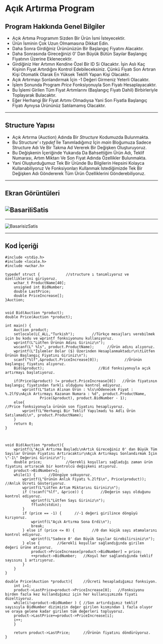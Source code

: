 # Açık Artırma Program
## Program Hakkında Genel Bilgiler
- Açık Artıma Programım Sizden Bir Ürün İsmi İsteyecektir.
- Ürün İsminin Çok Uzun Olmamasına Dikkat Edin.
- Daha Sonra Girdiğiniz Ürününüzün Bir Başlangıç Fiyatını Alacaktır.
- Daha Sonrasında Gireceğinizi 0’ Dan Büyük Bütün Sayılar Başlangıç Fiyatının Üzerine Eklenecektir.
- Girdiğiniz Her Artımın Kendine Özel Bir ID Si Olacaktır. İşin Aslı Kaç Kişinin Fiyat Artırdığını Kontrol Edebileceksiniz. Çünkü Fiyatı Son Artıran Kişi Otomatik Olarak En Yüksek Teklifi Yapan Kişi Olacaktır.
- Açık Artırmayı Sonlandırmak İçin -1 Değeri Girmeniz Yeterli Olacaktır.
- İşlem Sonunda Program _Price_ Fonksiyonuyla Son Fiyatı Hesaplayacaktır.
- Bu İşlemi Girilen Tüm Fiyat Artımlarını (Başlangıç Fiyatı Dahil) Birbirleriyle Toplayarak Bulacaktır.
- Eğer Herhangi Bir Fiyat Artımı Olmadıysa Yani Son Fiyatla Başlangıç Fiyatı Aynıysa Ürününüz Satılamamış Olacaktır.
---
## Structure Yapısı
- Açık Artırma (Auction) Adında Bir *Structure* Kodumuzda Bulunmakta.
- Bu Structure' ı *typdef* İle Tanımladığımız İçin *main* Bloğumuza Sadece Structure Adı Ve Bir Takma Ad Vererek Bir Değişken Oluşturuyoruz.
- Bu Değişkenin İçeriğinde Yukarıda Da Bahsettiğim Ürün Adı, Teklif Numarası, Artım Miktarı Ve Son Fiyat Adında Özellikler Bulunmakta.
- Yani Oluşturduğumuz Tek Bir Üründe Bu Bilgilerin Hepsini Kolayca Kullanabiliyoruz Ve Fonksiyonları Kullanmak İstediğimizde Tek Bir Değişken Adı Göndererek Tüm Ürün Özelliklerini Gönderebiliyoruz.
---
## Ekran Görüntüleri
![BasariliSatis](https://github.com/TunahanYavuz/AcikArtirmaProgram/assets/143287857/b06e1af1-5fd0-4e27-a996-93225e4e2924)
---

---
![BasarisizSatis](https://github.com/TunahanYavuz/AcikArtirmaProgram/assets/143287857/5d81b180-8ea8-4fc9-830a-ebabde63d56e)

---

## Kod İçeriği
```
#include <stdio.h>
#include <locale.h>
#include <wchar.h>

typedef struct {            //structure ı tanımlıyoruz ve özelliklerini giriyoruz.
    wchar_t ProductName[40];
    unsigned int BidNumber;
    double LastPrice;
    double PriceIncrease[];
}Auction;


void Bid(Auction *product);
double Price(Auction *product);

int main() {
    Auction product;
    setlocale(LC_ALL,"Turkish");        //Türkçe mesajları verebilmek için bu kodu ve wprintf fonksiyonunu kullanıyoruz.
    wprintf(L"Lütfen Ürünün Adını Giriniz\n");
    wscanf(L" %ls", product.ProductName);      //Ürün adını alıyoruz.    
    wprintf(L"İşlemler Dolar ($) Üzerinden Hesaplanmaktadır\n\tLütfen Ürünün Başlangıç Fiyatını Giriniz\n");
    scanf("%lf",&product.PriceIncrease[0]);            //Ürünün başlangıç fiyatını alıyoruz.
    Bid(&product);                         //Bid fonksiyonuyla açık artırmayı başlatıyoruz.

    if(Price(&product) != product.PriceIncrease[0])   //Ürün fiyatının başlangıç fiyatından farklı olduğunu kontrol ediyoruz.
        wprintf(L"Satın Alınan Ürün : %ls\nÖdenecek Fiyat : %.2lf$\nAçık Artırmayı Kazanan Numara : %d", product.ProductName,
                Price(&product), product.BidNumber - 1);
    else{                                                                                                   //Price fonksiyonuyla ürünün son fiyatını hesaplıyoruz.
        wprintf(L"Herhangi Bir Teklif Yapılmadı %s Adlı Ürün Satılamadı\n", product.ProductName);
    }
    return 0;
}



void Bid(Auction *product){
    wprintf(L"Açık Artırma Başladı\nArtık Gireceğiniz 0' dan Büyük Tüm Sayılar Ürünün Fiyatını Artıracaktır\nAçık Artırmayı Sonlandırmak İçin \"-1\" Değerini Giriniz\n");
    double price;           //Gerekli koşulları sağladığı zaman ürün fiyatını artıracak bir kontrolcü değişkeni atıyoruz.
    product->BidNumber=1;
    while(1) {      //Döngüye sokuyoruz.
        wprintf(L"Ürünün Anlık Fiyatı %.2lf$\n", Price(product));   //Anlık Ücreti Gösteriyoruz.
        wprintf(L"Lütfen Artım Miktarını Giriniz\n");
        if (!scanf("%lf", &price)) {        //Değerin sayı olduğunu kontrol ediyoruz.
            wprintf(L"Lütfen Sayı Giriniz\n");
            fflush(stdin);
        }
        if (price == -1) {      //-1 değeri girilince döngüyü kırıyoruz.
            wprintf(L"Açık Artırma Sona Erdi\n");
            break;
        } else if (price <= 0) {        //0 dan küçük sayı atamalarını kontrol ediyoruz.
            wprintf(L"Sadece 0' dan Büyük Sayılar Girebilirsiniz\n");
        } else {        //Gerekli koşullar sağlandığında girilen değeri ürüne atıyoruz.
            product->PriceIncrease[product->BidNumber] = price;
            ++product->BidNumber;   //Koşul her sağlandığında teklif sayısını 1 artırıyoruz.
        }
    }
}

double Price(Auction *product){     //Ücreti hesapladığımız fonksiyon.
    int i=1;
    product->LastPrice=product->PriceIncrease[0];   //Fonksiyonu birden fazla kez kullandığımız için her kullanışımızda fiyatı düzeltiyoruz.
    while(i!=product->BidNumber ) { //Son artırdığımız teklif sayısıyla BidNumber dizimizin değer girilen kısmından 1 fazla oluyor ve oraya gelene kadar girilen tüm değerleri topluyoruz.
    product->LastPrice+=product->PriceIncrease[i];
    i++;
    }

    return product->LastPrice;      //Ürünün fiyatını döndürüyoruz.
}
```